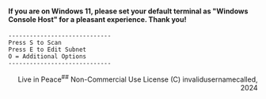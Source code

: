 #### If you are on Windows 11, please set your default terminal as "Windows Console Host" for a pleasant experience. Thank you!

```
-----------------------------
Press S to Scan
Press E to Edit Subnet
O = Additional Options
-----------------------------
```
<p align=right>Live in Peace<sup>##</sup>
Non-Commercial Use License
(C) invalidusernamecalled, 2024

